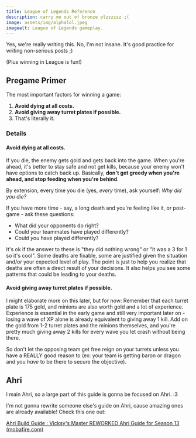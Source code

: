 ```yaml
---
title: League of Legends Reference
description: carry me out of bronze plzzzzzz ;(
image: assets/img/alphalol.jpeg
imagealt: League of Legends gameplay.
---
```


Yes, we're really writing this. No, I'm not insane. It's good practice for writing non-serious posts ;)

(Plus winning in League is fun!)

## Pregame Primer

The most important factors for winning a game:

 1. **Avoid dying at all costs.**
 2. **Avoid giving away turret plates if possible.**
 3. That's literally it.

### Details

#### Avoid dying at all costs.

If you die, the enemy gets gold and gets back into the game. When you're ahead, it's better to stay safe and not get kills, because your enemy won't have options to catch back up. Basically, **don't get greedy when you're ahead, and stop feeding when you're behind**.

By extension, every time you die (yes, *every* time), ask yourself: *Why did you die?*

If you have more time - say, a long death and you're feeling like it, or post-game - ask these questions:

 - What did your opponents do right?
 - Could your teammates have played differently?
 - Could *you* have played differently?

It's ok if the answer to these is "they did nothing wrong" or "it was a 3 for 1 so it's cool". Some deaths are fixable, some are justified given the situation and/or your expected level of play. The point is just to help you realize that deaths are often a direct result of your decisions. It also helps you see some patterns that could be leading to your deaths.

#### Avoid giving away turret plates if possible.

I might elaborate more on this later, but for now: Remember that each turret plate is 175 gold, and minions are also worth gold and a lot of experience. Experience is essential in the early game and still very important later on - losing a wave of XP alone is already equivalent to giving away 1 kill. Add on the gold from 1-2 turret plates and the minions themselves, and you're pretty much giving away 2 kills for every wave you let crash without being there.

So don't let the opposing team get free reign on your turrets unless you have a REALLY good reason to (ex: your team is getting baron or dragon and you *have* to be there to secure the objective).

## Ahri

I main Ahri, so a large part of this guide is gonna be focused on Ahri. :3

I'm not gonna rewrite someone else's guide on Ahri, cause amazing ones are already available! Check this one out: 

[Ahri Build Guide : Vicksy's Master REWORKED Ahri Guide for Season 13 (mobafire.com)](https://www.mobafire.com/league-of-legends/build/vicksys-master-reworked-ahri-guide-for-season-13-553313#)
